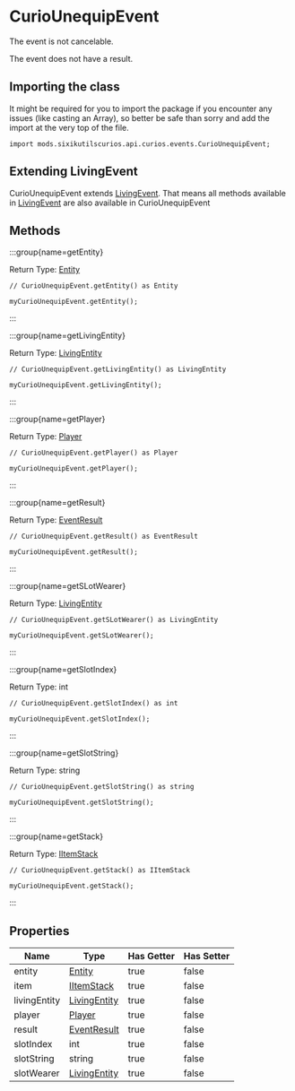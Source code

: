 # CurioUnequipEvent

The event is not cancelable.

The event does not have a result.

## Importing the class

It might be required for you to import the package if you encounter any issues (like casting an Array), so better be safe than sorry and add the import at the very top of the file.
```zenscript
import mods.sixikutilscurios.api.curios.events.CurioUnequipEvent;
```


## Extending LivingEvent

CurioUnequipEvent extends [LivingEvent](/forge/api/event/entity/LivingEvent). That means all methods available in [LivingEvent](/forge/api/event/entity/LivingEvent) are also available in CurioUnequipEvent

## Methods

:::group{name=getEntity}

Return Type: [Entity](/mods/sixikutils/utils/entity/ExpandEntity)

```zenscript
// CurioUnequipEvent.getEntity() as Entity

myCurioUnequipEvent.getEntity();
```

:::

:::group{name=getLivingEntity}

Return Type: [LivingEntity](/mods/sixikutils/utils/entity/ExpandLivingEntity)

```zenscript
// CurioUnequipEvent.getLivingEntity() as LivingEntity

myCurioUnequipEvent.getLivingEntity();
```

:::

:::group{name=getPlayer}

Return Type: [Player](/mods/sixikutils/curios/player/Player)

```zenscript
// CurioUnequipEvent.getPlayer() as Player

myCurioUnequipEvent.getPlayer();
```

:::

:::group{name=getResult}

Return Type: [EventResult](/forge/api/event/EventResult)

```zenscript
// CurioUnequipEvent.getResult() as EventResult

myCurioUnequipEvent.getResult();
```

:::

:::group{name=getSLotWearer}

Return Type: [LivingEntity](/mods/sixikutils/utils/entity/ExpandLivingEntity)

```zenscript
// CurioUnequipEvent.getSLotWearer() as LivingEntity

myCurioUnequipEvent.getSLotWearer();
```

:::

:::group{name=getSlotIndex}

Return Type: int

```zenscript
// CurioUnequipEvent.getSlotIndex() as int

myCurioUnequipEvent.getSlotIndex();
```

:::

:::group{name=getSlotString}

Return Type: string

```zenscript
// CurioUnequipEvent.getSlotString() as string

myCurioUnequipEvent.getSlotString();
```

:::

:::group{name=getStack}

Return Type: [IItemStack](/vanilla/api/item/IItemStack)

```zenscript
// CurioUnequipEvent.getStack() as IItemStack

myCurioUnequipEvent.getStack();
```

:::


## Properties

|     Name     |                               Type                               | Has Getter | Has Setter |
|--------------|------------------------------------------------------------------|------------|------------|
| entity       | [Entity](/mods/sixikutils/utils/entity/ExpandEntity)             | true       | false      |
| item         | [IItemStack](/vanilla/api/item/IItemStack)                       | true       | false      |
| livingEntity | [LivingEntity](/mods/sixikutils/utils/entity/ExpandLivingEntity) | true       | false      |
| player       | [Player](/mods/sixikutils/curios/player/Player)                  | true       | false      |
| result       | [EventResult](/forge/api/event/EventResult)                      | true       | false      |
| slotIndex    | int                                                              | true       | false      |
| slotString   | string                                                           | true       | false      |
| slotWearer   | [LivingEntity](/mods/sixikutils/utils/entity/ExpandLivingEntity) | true       | false      |

